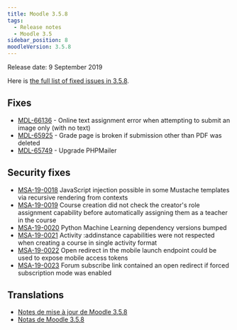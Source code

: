 ```yaml
---
title: Moodle 3.5.8
tags:
  - Release notes
  - Moodle 3.5
sidebar_position: 8
moodleVersion: 3.5.8
---
```


Release date: 9 September 2019

Here is [the full list of fixed issues in 3.5.8](https://tracker.moodle.org/secure/IssueNavigator!executeAdvanced.jspa?jqlQuery=project+%3D+mdl+AND+resolution+%3D+fixed+AND+fixVersion+in+%28%223.5.8%22%29+ORDER+BY+priority+DESC&runQuery=true&clear=true).

## Fixes

- [MDL-66136](https://tracker.moodle.org/browse/MDL-66136) - Online text assignment error when attempting to submit an image only (with no text)
- [MDL-65925](https://tracker.moodle.org/browse/MDL-65925) - Grade page is broken if submission other than PDF was deleted
- [MDL-65749](https://tracker.moodle.org/browse/MDL-65749) - Upgrade PHPMailer

## Security fixes

- [MSA-19-0018](https://moodle.org/mod/forum/discuss.php?d=391030) JavaScript injection possible in some Mustache templates via recursive rendering from contexts
- [MSA-19-0019](https://moodle.org/mod/forum/discuss.php?d=391031) Course creation did not check the creator's role assignment capability before automatically assigning them as a teacher in the course
- [MSA-19-0020](https://moodle.org/mod/forum/discuss.php?d=391032) Python Machine Learning dependency versions bumped
- [MSA-19-0021](https://moodle.org/mod/forum/discuss.php?d=391035) Activity :addinstance capabilities were not respected when creating a course in single activity format
- [MSA-19-0022](https://moodle.org/mod/forum/discuss.php?d=391036) Open redirect in the mobile launch endpoint could be used to expose mobile access tokens
- [MSA-19-0023](https://moodle.org/mod/forum/discuss.php?d=391037) Forum subscribe link contained an open redirect if forced subscription mode was enabled

## Translations

- [Notes de mise à jour de Moodle 3.5.8](https://docs.moodle.org/fr/Notes_de_mise_à_jour_de_Moodle_3.5.8)
- [Notas de Moodle 3.5.8](https://docs.moodle.org/es/Notas_de_Moodle_3.5.8)
